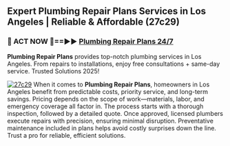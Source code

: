 ## Expert Plumbing Repair Plans Services in Los Angeles | Reliable & Affordable (27c29)  

<h3>🚿 ACT NOW 🌟==►► <a href="https://tinyurl.com/2ne6vx2x" rel="nofollow">Plumbing Repair Plans 24/7</a></h3>

**Plumbing Repair Plans** provides top-notch plumbing services in Los Angeles. From repairs to installations, enjoy free consultations + same-day service. Trusted Solutions 2025!

[![27c29](https://i.imgur.com/4PFF4AK.jpeg)](https://tinyurl.com/2ne6vx2x)
When it comes to **Plumbing Repair Plans**, homeowners in Los Angeles benefit from predictable costs, priority service, and long-term savings. Pricing depends on the scope of work—materials, labor, and emergency coverage all factor in. The process starts with a thorough inspection, followed by a detailed quote. Once approved, licensed plumbers execute repairs with precision, ensuring minimal disruption. Preventative maintenance included in plans helps avoid costly surprises down the line. Trust a pro for reliable, efficient solutions.